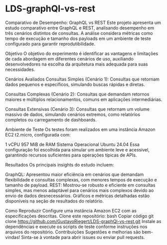 # LDS-graphQl-vs-rest
Comparativo de Desempenho: GraphQL vs REST
Este projeto apresenta um estudo comparativo entre GraphQL e REST, analisando desempenho em três cenários distintos de consultas. A análise considera métricas como tempo de execução e tamanho dos payloads em um ambiente de teste configurado para garantir reprodutibilidade.

Objetivo
O objetivo do experimento é identificar as vantagens e limitações de cada abordagem em diferentes cenários de uso, auxiliando desenvolvedores na escolha da arquitetura mais adequada para suas necessidades.

Cenários Avaliados
Consultas Simples (Cenário 1):
Consultas que retornam dados pequenos e específicos, simulando buscas rápidas e diretas.

Consultas Complexas (Cenário 2):
Consultas que demandam retornos maiores e múltiplos relacionamentos, comuns em aplicações intermediárias.

Consultas Extensivas (Cenário 3):
Consultas que retornam um volume massivo de dados, simulando cenários extremos, como relatórios completos ou carregamento de dashboards.

Ambiente de Teste
Os testes foram realizados em uma instância Amazon EC2 t2.micro, configurada com:

1 vCPU
957 MiB de RAM
Sistema Operacional Ubuntu 24.04
Essa configuração foi escolhida para simular um ambiente leve e acessível, garantindo recursos suficientes para operações típicas de APIs.

Resultados
Os principais insights do estudo incluem:

GraphQL: Apresentou maior eficiência em cenários que demandam flexibilidade e consultas complexas, com menores tempos de execução e tamanho de payload.
REST: Mostrou-se robusto e eficiente em consultas simples, mas menos adaptável para cenários mais complexos devido ao envio de dados desnecessários.
Gráficos e métricas detalhadas estão disponíveis na seção de resultados do relatório.

Como Reproduzir
Configure uma instância Amazon EC2 com as especificações descritas.
Clone este repositório:
bash
Copiar código
git clone https://github.com/GustavoRiegert/LDS-graphQl-vs-rest.git
Instale as dependências e execute os scripts de teste conforme instruções nos arquivos do repositório.
Contribuições
Sugestões e melhorias são bem-vindas! Sinta-se à vontade para abrir issues ou enviar pull requests.
